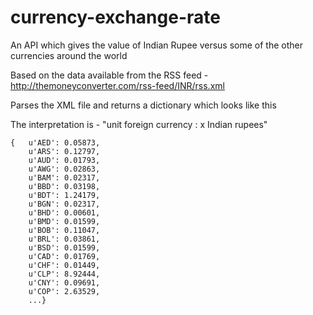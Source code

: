 currency-exchange-rate
======================

An API which gives the value of Indian Rupee versus some of the other currencies around the world

Based on the data available from the RSS feed - http://themoneyconverter.com/rss-feed/INR/rss.xml

Parses the XML file and returns a dictionary which looks like this

The interpretation is - "unit foreign currency : x Indian rupees"

    {   u'AED': 0.05873,
        u'ARS': 0.12797,
        u'AUD': 0.01793,
        u'AWG': 0.02863,
        u'BAM': 0.02317,
        u'BBD': 0.03198,
        u'BDT': 1.24179,
        u'BGN': 0.02317,
        u'BHD': 0.00601,
        u'BMD': 0.01599,
        u'BOB': 0.11047,
        u'BRL': 0.03861,
        u'BSD': 0.01599,
        u'CAD': 0.01769,
        u'CHF': 0.01449,
        u'CLP': 8.92444,
        u'CNY': 0.09691,
        u'COP': 2.63529,
        ...}
